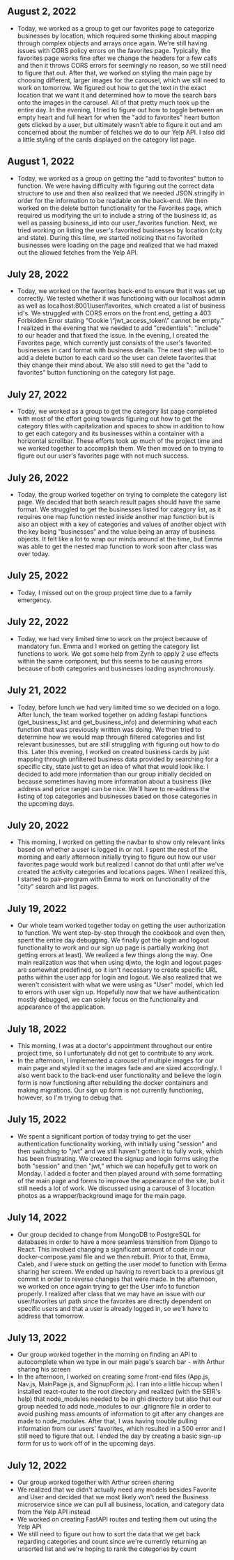 ## August 2, 2022
* Today, we worked as a group to get our favorites page to categorize businesses by location, which required some thinking about mapping through complex objects and arrays once again. We're still having issues with CORS policy errors on the favorites page. Typically, the favorites page works fine after we change the headers for a few calls and then it throws CORS errors for seemingly no reason, so we still need to figure that out. After that, we worked on styling the main page by choosing different, larger images for the carousel, which we still need to work on tomorrow. We figured out how to get the text in the exact location that we want it and determined how to move the search bars onto the images in the carousel. All of that pretty much took up the entire day. In the evening, I tried to figure out how to toggle between an empty heart and full heart for when the "add to favorites" heart button gets clicked by a user, but ultimately wasn't able to figure it out and am concerned about the number of fetches we do to our Yelp API. I also did a little styling of the cards displayed on the category list page.


## August 1, 2022
* Today, we worked as a group on getting the "add to favorites" button to function. We were having difficulty with figuring out the correct data structure to use and then also realized that we needed JSON.stringify in order for the information to be readable on the back-end. We then worked on the delete button functionality for the Favorites page, which required us modifying the url to include a string of the business id, as well as passing business_id into our user_favorites function. Next, we tried working on listing the user's favorited businesses by location (city and state). During this time, we started noticing that no favorited businesses were loading on the page and realized that we had maxed out the allowed fetches from the Yelp API.


## July 28, 2022
* Today, we worked on the favorites back-end to ensure that it was set up correctly. We tested whether it was functioning with our localhost admin as well as localhost:8001/user/favorites, which created a list of business id's. We struggled with CORS errors on the front end, getting a 403 Forbidden Error stating “Cookie \“jwt_access_token\” cannot be empty.” I realized in the evening that we needed to add "credentials": "include" to our header and that fixed the issue. In the evening, I created the Favorites page, which currently just consists of the user's favorited businesses in card format with business details. The next step will be to add a delete button to each card so the user can delete favorites that they change their mind about. We also still need to get the "add to favorites" button functioning on the category list page.


## July 27, 2022
* Today, we worked as a group to get the category list page completed with most of the effort going towards figuring out how to get the category titles with capitalization and spaces to show in addition to how to get each category and its businesses within a container with a horizontal scrollbar. These efforts took up much of the project time and we worked together to accomplish them. We then moved on to trying to figure out our user's favorites page with not much success.


## July 26, 2022
* Today, the group worked together on trying to complete the category list page. We decided that both search result pages should have the same format. We struggled to get the businesses listed for category list, as it requires one map function nested inside another map function but is also an object with a key of categories and values of another object with the key being "businesses" and the value being an array of business objects. It felt like a lot to wrap our minds around at the time, but Emma was able to get the nested map function to work soon after class was over today.


## July 25, 2022
* Today, I missed out on the group project time due to a family emergency.


## July 22, 2022
* Today, we had very limited time to work on the project because of mandatory fun. Emma and I worked on getting the category list functions to work. We got some help from Zynh to apply 2 use effects within the same component, but this seems to be causing errors because of both categories and businesses loading asynchronously.


## July 21, 2022
* Today, before lunch we had very limited time so we decided on a logo. After lunch, the team worked together on adding fastapi functions (get_business_list and get_business_info) and determining what each function that was previously written was doing. We then tried to determine how we would map through filtered categories and list relevant businesses, but are still struggling with figuring out how to do this. Later this evening, I worked on created business cards by just mapping through unfiltered business data provided by searching for a specific city, state just to get an idea of what that would look like. I decided to add more information than our group initially decided on because sometimes having more information about a business (like address and price range) can be nice. We'll have to re-address the listing of top categories and businesses based on those categories in the upcoming days.


## July 20, 2022
* This morning, I worked on getting the navbar to show only relevant links based on whether a user is logged in or not. I spent the rest of the morning and early afternoon initially trying to figure out how our user favorites page would work but realized I cannot do that until after we've created the activity categories and locations pages. When I realized this, I started to pair-program with Emma to work on functionality of the "city" search and list pages.


## July 19, 2022
* Our whole team worked together today on getting the user authorization to function. We went step-by-step through the cookbook and even then, spent the entire day debugging. We finally got the login and logout functionality to work and our sign up page is partially working (not getting errors at least). We realized a few things along the way. One main realization was that when using djwto, the login and logout pages are somewhat predefined, so it isn't necessary to create specific URL paths within the user app for login and logout. We also realized that we weren't consistent with what we were using as "User" model, which led to errors with user sign up. Hopefully now that we have authentication mostly debugged, we can solely focus on the functionality and appearance of the application.


## July 18, 2022
* This morning, I was at a doctor's appointment throughout our entire project time, so I unfortunately did not get to contribute to any work. 
* In the afternoon, I implemented a carousel of multiple images for our main page and styled it so the images fade and are sized accordingly. I also went back to the back-end user functionality and believe the login form is now functioning after rebuilding the docker containers and making migrations. Our sign up form is not currently functioning, however, so I'm trying to debug that.


## July 15, 2022
* We spent a significant portion of today trying to get the user authentication functionality working, with initially using "session" and then switching to "jwt" and we still haven't gotten it to fully work, which has been frustrating. We created the signup and login forms using the both "session" and then "jwt," which we can hopefully get to work on Monday. I added a footer and then played around with some formatting of the main page and forms to improve the appearance of the site, but it still needs a lot of work. We discussed using a carousel of 3 location photos as a wrapper/background image for the main page.


## July 14, 2022
* Our group decided to change from MongoDB to PostgreSQL for databases in order to have a more seamless transition from Django to React. This involved changing a significant amount of code in our docker-compose.yaml file and we then rebuilt. Prior to that, Emma, Caleb, and I were stuck on getting the user model to function with Emma sharing her screen. We ended up having to revert back to a previous git commit in order to reverse changes that were made. In the afternoon, we worked on once again trying to get the User info to function properly. I realized after class that we may have an issue with our user/favorites url path since the favorites are directly dependent on specific users and that a user is already logged in, so we'll have to address that tomorrow.


## July 13, 2022
* Our group worked together in the morning on finding an API to autocomplete when
we type in our main page's search bar - with Arthur sharing his screen
* In the afternoon, I worked on creating some front-end files (App.js, Nav.js, MainPage.js, and SignupForm.js). I ran into a little hiccup when I installed react-router to the root directory and realized (with the SEIR's help) that node_modules needed to be in ghi directory but also that our group needed to add node_modules to our .gitignore file in order to avoid pushing mass amounts of information to git after any changes are made to node_modules. After that, I was having trouble pulling information from our users' favorites, which resulted in a 500 error and I still need to figure that out. I ended the day by creating a basic sign-up form for us to work off of in the upcoming days.


## July 12, 2022 
* Our group worked together with Arthur screen sharing
* We realized that we didn't actually need any models besides Favorite and User and decided that we most likely won't need the Business microservice since we can pull all business, location, and category data from the Yelp API instead
* We worked on creating FastAPI routes and testing them out using the Yelp API
* We still need to figure out how to sort the data that we get back regarding categories and count since we're currently returning an unsorted list and we're hoping to rank the categories by count